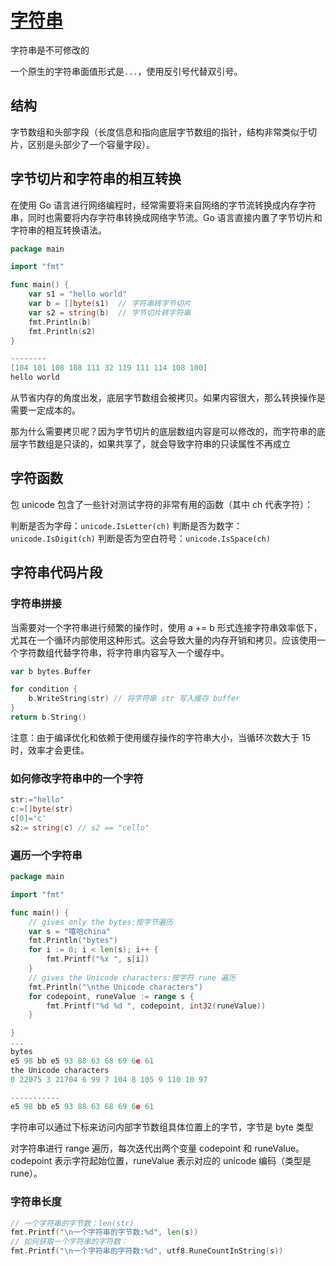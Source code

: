 # [字符串](https://golang.org/pkg/strings/)

字符串是不可修改的

一个原生的字符串面值形式是`...`，使用反引号代替双引号。

## 结构

字节数组和头部字段（长度信息和指向底层字节数组的指针，结构非常类似于切片，区别是头部少了一个容量字段）。

## 字节切片和字符串的相互转换

在使用 Go 语言进行网络编程时，经常需要将来自网络的字节流转换成内存字符串，同时也需要将内存字符串转换成网络字节流。Go 语言直接内置了字节切片和字符串的相互转换语法。

```go
package main

import "fmt"

func main() {
    var s1 = "hello world"
    var b = []byte(s1)  // 字符串转字节切片
    var s2 = string(b)  // 字节切片转字符串
    fmt.Println(b)
    fmt.Println(s2)
}

--------
[104 101 108 108 111 32 119 111 114 108 100]
hello world
```

从节省内存的角度出发，底层字节数组会被拷贝。如果内容很大，那么转换操作是需要一定成本的。

那为什么需要拷贝呢？因为字节切片的底层数组内容是可以修改的，而字符串的底层字节数组是只读的，如果共享了，就会导致字符串的只读属性不再成立

## 字符函数

包 unicode 包含了一些针对测试字符的非常有用的函数（其中 ch 代表字符）：

判断是否为字母：`unicode.IsLetter(ch)`
判断是否为数字：`unicode.IsDigit(ch)`
判断是否为空白符号：`unicode.IsSpace(ch)`

## 字符串代码片段

### 字符串拼接

当需要对一个字符串进行频繁的操作时，使用 a += b 形式连接字符串效率低下，尤其在一个循环内部使用这种形式。这会导致大量的内存开销和拷贝。应该使用一个字符数组代替字符串，将字符串内容写入一个缓存中。

```go
var b bytes.Buffer

for condition {
    b.WriteString(str) // 将字符串 str 写入缓存 buffer
}
return b.String()
```

注意：由于编译优化和依赖于使用缓存操作的字符串大小，当循环次数大于 15 时，效率才会更佳。

### 如何修改字符串中的一个字符

```go
str:="hello"
c:=[]byte(str)
c[0]='c'
s2:= string(c) // s2 == "cello"
```

### 遍历一个字符串

```go
package main

import "fmt"

func main() {
    // gives only the bytes:按字节遍历
	var s = "嘻哈china"
	fmt.Println("bytes")
	for i := 0; i < len(s); i++ {
		fmt.Printf("%x ", s[i])
	}
	// gives the Unicode characters:按字符 rune 遍历
	fmt.Println("\nthe Unicode characters")
	for codepoint, runeValue := range s {
		fmt.Printf("%d %d ", codepoint, int32(runeValue))
	}

}
...
bytes
e5 98 bb e5 93 88 63 68 69 6e 61
the Unicode characters
0 22075 3 21704 6 99 7 104 8 105 9 110 10 97

-----------
e5 98 bb e5 93 88 63 68 69 6e 61
```

字符串可以通过下标来访问内部字节数组具体位置上的字节，字节是 byte 类型

对字符串进行 range 遍历，每次迭代出两个变量 codepoint 和 runeValue。codepoint 表示字符起始位置，runeValue 表示对应的 unicode 编码（类型是 rune）。

### 字符串长度

```go
// 一个字符串的字节数：len(str)
fmt.Printf("\n一个字符串的字节数:%d", len(s))
// 如何获取一个字符串的字符数：
fmt.Printf("\n一个字符串的字符数:%d", utf8.RuneCountInString(s))
```
